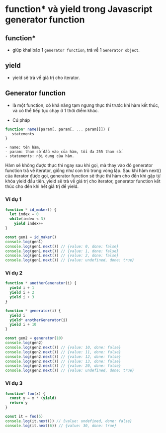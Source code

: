 # function* và yield trong Javascript generator function

## function*

- giúp khai báo 1 `generator function`, trả về 1 `Generator object`.

## yield

- yield sẽ trả về giá trị cho iterator.

## Generator function

- là một function, có khả năng tạm ngưng thực thi trước khi hàm kết thúc, và có thể tiếp tục chạy ở 1 thời điểm khác.

- Cú pháp
```js
function* name([param[, param[, ... param]]]) {
   statements
}
```
    - name: tên hàm.
    - param: tham số đầu vào của hàm, tối đa 255 tham số.
    - statements: nội dung của hàm.
Hàm sẽ không được thực thi ngay sau khi gọi, mà thay vào đó generator function trả về iterator, giống như con trỏ trong vòng lặp.
Sau khi hàm next() của iterator được gọi, generator function sẽ thực thi hàm cho đến khi gặp từ khóa yield đầu tiên. yield sẽ trả về giá trị cho iterator, generator function kết thúc cho đến khi hết giá trị để yield.    

### Ví dụ 1
```js
function * id_maker() {
  let index = 0
  while(index < 3)
    yield index++
}

const gen1 = id_maker()
console.log(gen1)
console.log(gen1.next()) // {value: 0, done: false}
console.log(gen1.next()) // {value: 1, done: false}
console.log(gen1.next()) // {value: 2, done: false}
console.log(gen1.next()) // {value: undefined, done: true}
```

### Ví dụ 2
```js
function * anotherGenerator(i) {
  yield i + 1
  yield i + 2
  yield i + 3
}

function * generator(i) {
  yield i
  yield* anotherGenerator(i)
  yield i + 10
}

const gen2 = generator(10)
console.log(gen2)
console.log(gen2.next()) // {value: 10, done: false}
console.log(gen2.next()) // {value: 11, done: false}
console.log(gen2.next()) // {value: 12, done: false}
console.log(gen2.next()) // {value: 13, done: false}
console.log(gen2.next()) // {value: 20, done: false}
console.log(gen2.next()) // {value: undefined, done: true}

```

### Ví dụ 3
```js
function* foo(x) {
  const y = x * (yield)
  return y
}

const it = foo(5)
console.log(it.next()) // {value: undefined, done: false}
console.log(it.next(6)) // {value: 30, done: true}
```
